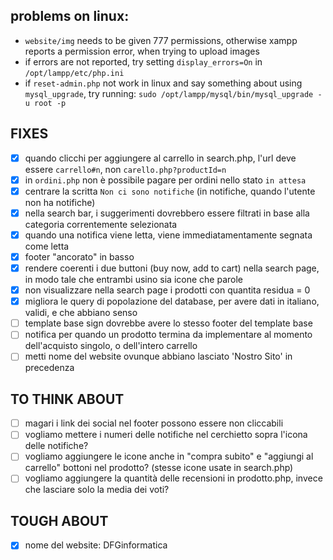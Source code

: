 ## problems on linux:

- `website/img` needs to be given 777 permissions, otherwise xampp reports a permission error, when trying to upload images
- if errors are not reported, try setting `display_errors=On` in `/opt/lampp/etc/php.ini`
- if `reset-admin.php` not work in linux and say something about using `mysql_upgrade`, try running: `sudo /opt/lampp/mysql/bin/mysql_upgrade -u root -p`

## FIXES

- [x] quando clicchi per aggiungere al carrello in search.php, l'url deve essere `carrello#n`, non `carello.php?productId=n`
- [x] in `ordini.php` non è possibile pagare per ordini nello stato `in attesa`
- [x] centrare la scritta `Non ci sono notifiche` (in notifiche, quando l'utente non ha notifiche)
- [x] nella search bar, i suggerimenti dovrebbero essere filtrati in base alla categoria correntemente selezionata
- [x] quando una notifica viene letta, viene immediatamentamente segnata come letta
- [x] footer "ancorato" in basso
- [x] rendere coerenti i due buttoni (buy now, add to cart) nella search page, in modo tale che entrambi usino sia icone che parole
- [x] non visualizzare nella search page i prodotti con quantita residua = 0
- [x] migliora le query di popolazione del database, per avere dati in italiano, validi, e che abbiano senso
- [ ] template base sign dovrebbe avere lo stesso footer del template base
- [ ] notifica per quando un prodotto termina da implementare al momento dell'acquisto singolo, o dell'intero carrello
- [ ] metti nome del website ovunque abbiano lasciato 'Nostro Sito' in precedenza

## TO THINK ABOUT

- [ ] magari i link dei social nel footer possono essere non cliccabili
- [ ] vogliamo mettere i numeri delle notifiche nel cerchietto sopra l'icona delle notifiche?
- [ ] vogliamo aggiungere le icone anche in "compra subito" e "aggiungi al carrello" bottoni nel prodotto? (stesse icone usate in search.php)
- [ ] vogliamo aggiungere la quantità delle recensioni in prodotto.php, invece che lasciare solo la media dei voti?

## TOUGH ABOUT

- [x] nome del website: DFGinformatica
